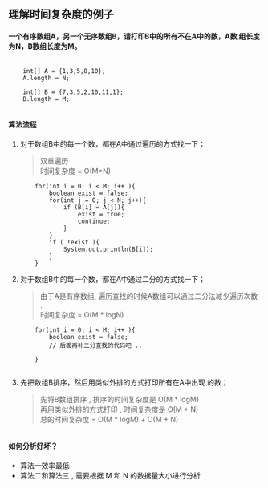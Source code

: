 
## 理解时间复杂度的例子

#### 一个有序数组A，另一个无序数组B，请打印B中的所有不在A中的数，A数 组长度为N，B数组长度为M。 

```

    int[] A = {1,3,5,8,10};
    A.length = N;
    
    int[] B = {7,3,5,2,10,11,1};
    B.length = M;
    
```

#### 算法流程 

1.  对于数组B中的每一个数，都在A中通过遍历的方式找一下； 

    >   双重遍历    
    >   时间复杂度 = O(M*N)  
    ```
        for(int i = 0; i < M; i++ ){
            boolean exist = false;
            for(int j = 0; j < N; j++){
                if (B[i] = A[j]){
                    exist = true;
                    continue;
                }
            }    
            if ( !exist ){
                System.out.println(B[i]);
            }
        }
    
    ```

2.  对于数组B中的每一个数，都在A中通过二分的方式找一下； 
    >   由于A是有序数组, 遍历查找的时候A数组可以通过二分法减少遍历次数 .     
    >   时间复杂度 = O(M * logN)
    ```
        for(int i = 0; i < M; i++ ){
            boolean exist = false;
            // 后面再补二分查找的代码吧 ..
        
        }
        
    ```

3.  先把数组B排序，然后用类似外排的方式打印所有在A中出现 的数； 
    >   先将B数组排序 , 排序的时间复杂度是  O(M * logM)        
    >   再用类似外排的方式打印 , 时间复杂度是 O(M + N)       
    >   总的时间复杂度 = O(M * logM) + O(M + N) 
    ```
    
    ```


#### 如何分析好坏？
+   算法一效率最低
+   算法二和算法三 , 需要根据 M 和 N 的数据量大小进行分析
